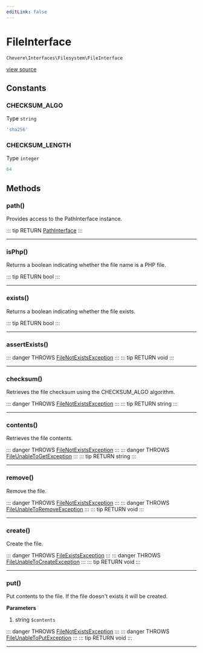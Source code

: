 ```yaml
---
editLink: false
---
```


# FileInterface

`Chevere\Interfaces\Filesystem\FileInterface`

[view source](https://github.com/chevere/chevere/blob/master/interfaces/Filesystem/FileInterface.php)

## Constants

### CHECKSUM_ALGO

Type `string`

```php
'sha256'
```

### CHECKSUM_LENGTH

Type `integer`

```php
64
```


## Methods

### path()

Provides access to the PathInterface instance.

::: tip RETURN
[PathInterface](./PathInterface.md)
:::

---

### isPhp()

Returns a boolean indicating whether the file name is a PHP file.

::: tip RETURN
bool
:::

---

### exists()

Returns a boolean indicating whether the file exists.

::: tip RETURN
bool
:::

---

### assertExists()

::: danger THROWS
[FileNotExistsException](../../Exceptions/Filesystem/FileNotExistsException.md)
:::
::: tip RETURN
void
:::

---

### checksum()

Retrieves the file checksum using the CHECKSUM_ALGO algorithm.

::: danger THROWS
[FileNotExistsException](../../Exceptions/Filesystem/FileNotExistsException.md)
:::
::: tip RETURN
string
:::

---

### contents()

Retrieves the file contents.

::: danger THROWS
[FileNotExistsException](../../Exceptions/Filesystem/FileNotExistsException.md)
:::
::: danger THROWS
[FileUnableToGetException](../../Exceptions/Filesystem/FileUnableToGetException.md)
:::
::: tip RETURN
string
:::

---

### remove()

Remove the file.

::: danger THROWS
[FileNotExistsException](../../Exceptions/Filesystem/FileNotExistsException.md)
:::
::: danger THROWS
[FileUnableToRemoveException](../../Exceptions/Filesystem/FileUnableToRemoveException.md)
:::
::: tip RETURN
void
:::

---

### create()

Create the file.

::: danger THROWS
[FileExistsException](../../Exceptions/Filesystem/FileExistsException.md)
:::
::: danger THROWS
[FileUnableToCreateException](../../Exceptions/Filesystem/FileUnableToCreateException.md)
:::
::: tip RETURN
void
:::

---

### put()

Put contents to the file. If the file doesn't exists it will be created.

**Parameters**

1. string `$contents`

::: danger THROWS
[FileNotExistsException](../../Exceptions/Filesystem/FileNotExistsException.md)
:::
::: danger THROWS
[FileUnableToPutException](../../Exceptions/Filesystem/FileUnableToPutException.md)
:::
::: tip RETURN
void
:::

---

